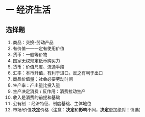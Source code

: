 # 一 经济生活

## 选择题

1. 商品：交换-劳动产品
2. 有价值——一定有使用价值
3. 货币：一般等价物
4. 国家无权规定纸币购买力
5. 货币：价值尺度、流通手段
6. 汇率：本币升值，有利于进口。反之有利于出口
7. 商品价值量：社会必要劳动时间
8. 生产率：产出量比投入量
9. 生产决定消费 / 反作用：消费拉动生产
10. 收入是消费的前提和基础 
11. 公有制 ：经济特征、制度基础、主体地位
12. 市场/价值**决定**价格（注意：**决定**和**影响**不同，**决定**更加绝对！慎选）